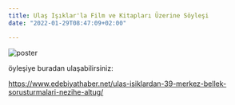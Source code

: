 ```yaml
---
title: Ulaş Işıklar'la Film ve Kitapları Üzerine Söyleşi
date: "2022-01-29T08:47:09+02:00"

---
```

![poster](/images/DiziFilmRop.jpg)

öyleşiye buradan ulaşabilirsiniz:

https://www.edebiyathaber.net/ulas-isiklardan-39-merkez-bellek-sorusturmalari-nezihe-altug/

